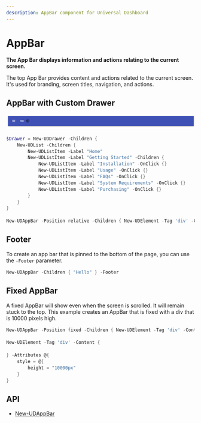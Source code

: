 ```yaml
---
description: AppBar component for Universal Dashboard
---
```


# AppBar

**The App Bar displays information and actions relating to the current screen.**

The top App Bar provides content and actions related to the current screen. It's used for branding, screen titles, navigation, and actions.

## AppBar with Custom Drawer

![](<../../../../.gitbook/assets/image (75).png>)

```powershell
$Drawer = New-UDDrawer -Children {
    New-UDList -Children {
        New-UDListItem -Label "Home"
        New-UDListItem -Label "Getting Started" -Children {
            New-UDListItem -Label "Installation" -OnClick {}
            New-UDListItem -Label "Usage" -OnClick {}
            New-UDListItem -Label "FAQs" -OnClick {}
            New-UDListItem -Label "System Requirements" -OnClick {}
            New-UDListItem -Label "Purchasing" -OnClick {}
        }
    }
}

New-UDAppBar -Position relative -Children { New-UDElement -Tag 'div' -Content { "Title" } } -Drawer $Drawer
```

## Footer

To create an app bar that is pinned to the bottom of the page, you can use the `-Footer` parameter.

```powershell
New-UDAppBar -Children { "Hello" } -Footer
```

## Fixed AppBar

A fixed AppBar will show even when the screen is scrolled. It will remain stuck to the top. This example creates an AppBar that is fixed with a div that is 10000 pixels high.

```powershell
New-UDAppBar -Position fixed -Children { New-UDElement -Tag 'div' -Content { "Title" } }

New-UDElement -Tag 'div' -Content {

} -Attributes @{
    style = @{
        height = "10000px"
    }
}
```

## API&#x20;

* [New-UDAppBar](https://github.com/ironmansoftware/universal-docs/blob/master/cmdlets/New-UDAppBar.txt)
